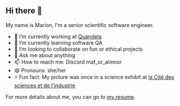 ## Hi there 👋

My name is Marion, I'm a senior scientific software engineer.

- 🔭 I’m currently working at [Quandela](https://github.com/Quandela)
- 🌱 I’m currently learning software QA
- 👯 I’m looking to collaborate on fun or ethical projects
- 💬 Ask me about anything
- 📫 How to reach me: Discord maf_or_aimnor
- 😄 Pronouns: she/her
- ⚡ Fun fact: My picture was once in a science exhibit at [la Cité des sciences et de l'industrie](https://www.cite-sciences.fr/)

For more details about me, you can go to [my resume](rendercv_output/Marion_FABRE_CV.md).
